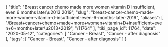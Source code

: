{
    "title": "Breast cancer chemo made more women vitamin D insufficient, even 6 months later\u2013 2019",
    "slug": "breast-cancer-chemo-made-more-women-vitamin-d-insufficient-even-6-months-later-2019",
    "aliases": [
        "/Breast+cancer+chemo+made+more+women+vitamin+D+insufficient+even+6+months+later\u2013+2019",
        "/11764"
    ],
    "tiki_page_id": 11764,
    "date": "2020-05-12",
    "categories": [
        "Cancer - Breast",
        "Cancer - after diagnosis"
    ],
    "tags": [
        "Cancer - Breast",
        "Cancer - after diagnosis"
    ]
}